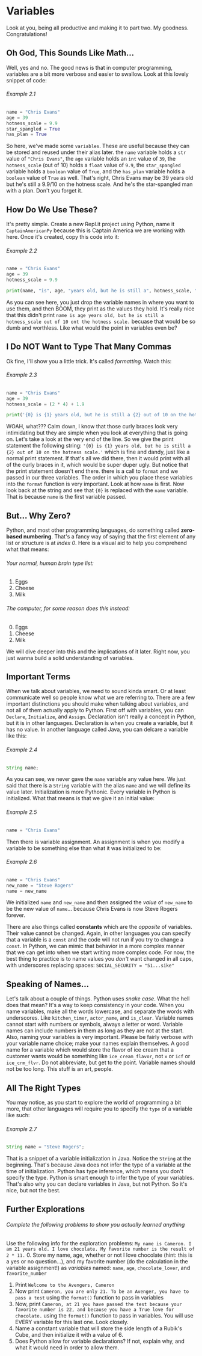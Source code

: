 # Variables
Look at you, being all productive and making it to part two. My goodness. Congratulations!

## Oh God, This Sounds Like Math...
Well, yes and no. The good news is that in computer programming, variables are a bit more verbose and easier to swallow. Look at this lovely snippet of code:
###### Example 2.1
```python
name = "Chris Evans"
age = 39
hotness_scale = 9.9
star_spangled = True
has_plan = True
```
So here, we've made some `variables`. These are useful because they can be stored and reused under their alias later. the `name` variable holds a
`str` value of `"Chris Evans"`, the `age` variable holds an `int` value of `39`, the `hotness_scale` (out of 10) holds a `float` value of `9.9`, the
`star_spangled` variable holds a `boolean` value of `True`, and the `has_plan` variable holds a `boolean` value of `True` as well. That's right, Chris Evans
may be 39 years old but he's still a 9.9/10 on the hotness scale. And he's the star-spangled man with a plan. Don't you forget it.

## How Do We Use These?
It's pretty simple. Create a new Repl.it project using Python, name it `CaptainAmericanPy` because this is Captain America we are working with here. Once it's
created, copy this code into it:
###### Example 2.2
```python
name = "Chris Evans"
age = 39
hotness_scale = 9.9

print(name, "is", age, "years old, but he is still a", hotness_scale, "out of 10 on the hotness scale.")
```
As you can see here, you just drop the variable names in where you want to use them, and then BOOM, they print as the values they hold. It's really nice that
this didn't print `name is age years old, but he is still a hotness_scale out of 10 ont the hotness scale.` becuase that would be so dumb and worthless. Like what
would the point in variables even be?

## I Do NOT Want to Type That Many Commas
Ok fine, I'll show you a little trick. It's called *formatting*. Watch this:
###### Example 2.3
```python
name = "Chris Evans"
age = 39
hotness_scale = (2 * 4) + 1.9

print('{0} is {1} years old, but he is still a {2} out of 10 on the hotness scale.'.format(name, age, hotness_scale))
```
WOAH, what??? Calm down, I know that those curly braces look very intimidating but they are simple when you look at everything that is going on. Let's take a
look at the very end of the line. So we give the print statement the following string: `'{0} is {1} years old, but he is still a {2} out of 10 on the hotness scale.'`
which is fine and dandy, just like a normal print statement. If that's all we did there, then it would print with all of the curly braces in it, which would be
super duper ugly. But notice that the print statement doesn't end there. there is a call to `format` and we passed in our three variables. The order in which you
place these variables into the `format` function is very important. Look at how `name` is first. Now look back at the string and see that `{0}` is replaced with the
`name` variable. That is because `name` is the first variable passed.

## But... Why Zero?
Python, and most other programming languages, do something called **zero-based numbering**. That's a fancy way of saying that the first element of any list or structure
is at *index 0*. Here is a visual aid to help you comprehend what that means:
###### Your normal, human brain type list:
1. Eggs
2. Cheese
3. Milk

###### The computer, for some reason does this instead:
0. Eggs
1. Cheese
2. Milk

We will dive deeper into this and the implications of it later. Right now, you just wanna build a solid understanding of variables.

## Important Terms
When we talk about variables, we need to sound kinda smart. Or at least communicate well so people know what we are referring to. There are a few important distinctions
you should make when talking about variables, and not all of them actually apply to Python. First off with variables, you can `Declare`, `Initialize`, and `Assign`.
Declaration isn't really a concept in Python, but it is in other languages. Declaration is when you create a variable, but it has no value. In another language called
Java, you can delcare a variable like this:
###### Example 2.4
```java
String name;
```
As you can see, we never gave the `name` variable any value here. We just said that there is a `String` variable with the alias `name` and we will define its value
later. Initialization is more Pythonic. Every variable in Python is initialized. What that means is that we give it an initial value:
###### Example 2.5
```python
name = "Chris Evans"
```
Then there is variable assignment. An assignment is when you modify a variable to be something else than what it was initialized to be:
###### Example 2.6
```python
name = "Chris Evans"
new_name = "Steve Rogers"
name = new_name
```
We initialized `name` and `new_name` and then assigned the *value* of `new_name` to be the new value of `name`... because Chris Evans is now Steve Rogers forever.

There are also things called **constants** which are the *opposite* of variables. Their value cannot be changed. Again, in other languages you can specify that
a variable is a `const` and the code will not run if you try to change a `const`. In Python, we can mimic that behavior in a more complex manner that we can get
into when we start writing more complex code. For now, the best thing to practice is to name values you *don't* want changed in all caps, with underscores replacing
spaces: `SOCIAL_SECURITY = "51...sike"`

## Speaking of Names...
Let's talk about a couple of things. Python uses *snake case*. What the hell does that mean? It's a way to keep consistency in your code. When you name variables,
make all the words lowercase, and separate the words with underscores. Like `kitchen_timer`, `actor_name`, and `is_clear`. Variable names cannot start with numbers
or symbols, always a letter or word. Variable names can include numbers in them as long as they are not at the start. Also, naming your variables is very important.
Please be fairly verbose with your variable name choice; make your names explain themselves. A good name for a variable which would store the flavor of ice cream that
a customer wants would be something like `ice_cream_flavor`, not `x` or `icf` or `ice_crm_flvr`. Do not abbreviate, but get to the point. Variable names should not be too
long. This stuff is an art, people. 

## All The Right Types
You may notice, as you start to explore the world of programming a bit more, that other languages will require you to specify the `type` of a variable like such:
###### Example 2.7
  ```java
  String name = "Steve Rogers";
  ```
  That is a snippet of a variable initialization in Java. Notice the `String` at the beginning. That's because Java does not infer the type of a variable at the time
  of initialization. Python has type inference, which means you don't specify the type. Python is smart enough to infer the type of your variables. That's also why
  you can declare variables in Java, but not Python. So it's nice, but not the best.

## Further Explorations
###### Complete the following problems to show you actually learned anything
Use the following info for the exploration problems:
`My name is Cameron. I am 21 years old. I love chocolate. My favorite number is the result of 2 * 11.`
0. Store my name, age, whether or not I love chocolate (hint: this is a yes or no question...), and my favorite number (do the calculation in the variable assignment!)
as *variables* named: `name`, `age`, `chocolate_lover`, and `favorite_number`
1. Print `Welcome to the Avengers, Cameron`
2. Now print `Cameron, you are only 21. To be an Avenger, you have to pass a test` using the `format()` function to pass in variables
3. Now, print `Cameron, at 21 you have passed the test because your favorite number is 22, and because you have a True love for chocolate.` using the `format()` function
to pass in variables. You will use EVERY variable for this last one. Look closely.
4. Name a constant variable that will store the side length of a Rubik's Cube, and then initialize it with a value of 6.
5. Does Python allow for variable declarations? If not, explain why, and what it would need in order to allow them.
